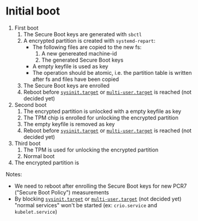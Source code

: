 # Initial boot

1. First boot
   1. The Secure Boot keys are generated with `sbctl`
   1. A encrypted partition is created with `systemd-repart`:
      * The following files are copied to the new fs:
        1. A new genereated machine-id
        1. The generated Secure Boot keys
      * A empty keyfile is used as key
      * The operation should be atomic, i.e. the partition table is written after fs and files have been copied
   1. The Secure Boot keys are enrolled
   1. Reboot before [`sysinit.target`](https://www.freedesktop.org/software/systemd/man/systemd.special.html#sysinit.target) or [`multi-user.target`](https://www.freedesktop.org/software/systemd/man/systemd.special.html#multi-user.target) is reached (not decided yet)
1. Second boot
   1. The encrypted partition is unlocked with a empty keyfile as key
   1. The TPM chip is enrolled for unlocking the encrypted partition
   1. The empty keyfile is removed as key
   1. Reboot before [`sysinit.target`](https://www.freedesktop.org/software/systemd/man/systemd.special.html#sysinit.target) or [`multi-user.target`](https://www.freedesktop.org/software/systemd/man/systemd.special.html#multi-user.target) is reached (not decided yet)
1. Third boot
   1. The TPM is used for unlocking the encrypted partition
   1. Normal boot
1. The encrypted partition is 

Notes:
* We need to reboot after enrolling the Secure Boot keys for new PCR7 ("Secure Boot Policy") measurements
* By blocking [`sysinit.target`](https://www.freedesktop.org/software/systemd/man/systemd.special.html#sysinit.target) or [`multi-user.target`](https://www.freedesktop.org/software/systemd/man/systemd.special.html#multi-user.target) (not decided yet) "normal services" won't be started (ex: `crio.service` and `kubelet.service`)
